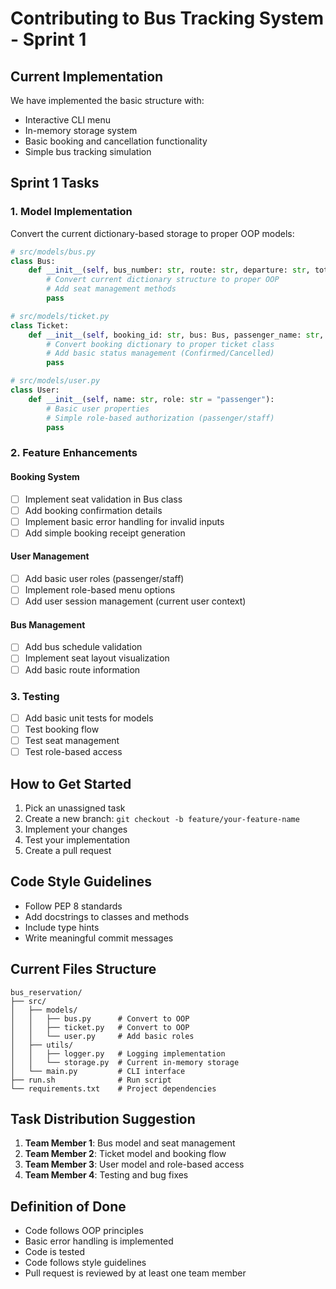 # Contributing to Bus Tracking System - Sprint 1

## Current Implementation
We have implemented the basic structure with:
- Interactive CLI menu
- In-memory storage system
- Basic booking and cancellation functionality
- Simple bus tracking simulation

## Sprint 1 Tasks

### 1. Model Implementation
Convert the current dictionary-based storage to proper OOP models:

```python
# src/models/bus.py
class Bus:
    def __init__(self, bus_number: str, route: str, departure: str, total_seats: int, fare: float):
        # Convert current dictionary structure to proper OOP
        # Add seat management methods
        pass

# src/models/ticket.py
class Ticket:
    def __init__(self, booking_id: str, bus: Bus, passenger_name: str, seat: str):
        # Convert booking dictionary to proper ticket class
        # Add basic status management (Confirmed/Cancelled)
        pass

# src/models/user.py
class User:
    def __init__(self, name: str, role: str = "passenger"):
        # Basic user properties
        # Simple role-based authorization (passenger/staff)
        pass
```

### 2. Feature Enhancements

#### Booking System
- [ ] Implement seat validation in Bus class
- [ ] Add booking confirmation details
- [ ] Implement basic error handling for invalid inputs
- [ ] Add simple booking receipt generation

#### User Management
- [ ] Add basic user roles (passenger/staff)
- [ ] Implement role-based menu options
- [ ] Add user session management (current user context)

#### Bus Management
- [ ] Add bus schedule validation
- [ ] Implement seat layout visualization
- [ ] Add basic route information

### 3. Testing
- [ ] Add basic unit tests for models
- [ ] Test booking flow
- [ ] Test seat management
- [ ] Test role-based access

## How to Get Started
1. Pick an unassigned task
2. Create a new branch: `git checkout -b feature/your-feature-name`
3. Implement your changes
4. Test your implementation
5. Create a pull request

## Code Style Guidelines
- Follow PEP 8 standards
- Add docstrings to classes and methods
- Include type hints
- Write meaningful commit messages

## Current Files Structure
```
bus_reservation/
├── src/
│   ├── models/
│   │   ├── bus.py      # Convert to OOP
│   │   ├── ticket.py   # Convert to OOP
│   │   └── user.py     # Add basic roles
│   ├── utils/
│   │   ├── logger.py   # Logging implementation
│   │   └── storage.py  # Current in-memory storage
│   └── main.py         # CLI interface
├── run.sh              # Run script
└── requirements.txt    # Project dependencies
```

## Task Distribution Suggestion
1. **Team Member 1**: Bus model and seat management
2. **Team Member 2**: Ticket model and booking flow
3. **Team Member 3**: User model and role-based access
4. **Team Member 4**: Testing and bug fixes

## Definition of Done
- Code follows OOP principles
- Basic error handling is implemented
- Code is tested
- Code follows style guidelines
- Pull request is reviewed by at least one team member 